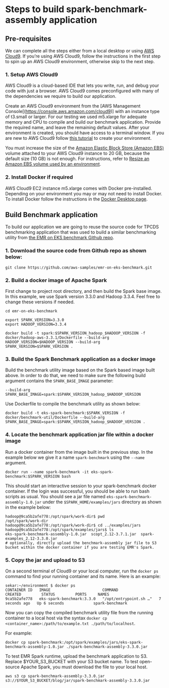 # Steps to build spark-benchmark-assembly application

## Pre-requisites
We can complete all the steps either from a local desktop or using [AWS Cloud9](https://aws.amazon.com/cloud9/).  If you’re using AWS Cloud9, follow the instructions in the first step to spin up an AWS Cloud9 environment, otherwise skip to the next step.

### 1. Setup AWS Cloud9
AWS Cloud9 is a cloud-based IDE that lets you write, run, and debug your code with just a browser. AWS Cloud9 comes preconfigured with many of the dependencies we require to build our application.

Create an AWS Cloud9 environment from the [AWS Management Console[(https://console.aws.amazon.com/cloud9)] with an instance type of t3.small or larger. For our testing we used m5.xlarge for adequate memory and CPU to compile and build our benchmark application. Provide the required name, and leave the remaining default values. After your environment is created, you should have access to a terminal window. If you are new to AWS Cloud9 follow [this tutorial](https://docs.aws.amazon.com/cloud9/latest/user-guide/tutorial.html) to create your environment.

You must increase the size of the [Amazon Elastic Block Store (Amazon EBS)](https://aws.amazon.com/ebs/) volume attached to your AWS Cloud9 instance to 20 GB, because the default size (10 GB) is not enough. For instructions, refer to [Resize an Amazon EBS volume used by an environment](https://docs.aws.amazon.com/cloud9/latest/user-guide/move-environment.html#move-environment-resize).

### 2. Install Docker if required
AWS Cloud9 EC2 instance m5.xlarge comes with Docker pre-installed. Depending on your environment you may or may not need to install Docker. To install Docker follow the instructions in the [Docker Desktop page](https://docs.docker.com/desktop/#download-and-install).

## Build Benchmark application

To build our application we are going to reuse the source code for TPCDS benchmarking application that was used to build a similar benchmarking utility from [the EMR on EKS benchmark Github repo](https://github.com/aws-samples/emr-on-eks-benchmark).

### 1. Download the source code from Github repo as shown below:
```
git clone https://github.com/aws-samples/emr-on-eks-benchmark.git
```

### 2. Build a docker image of Apache Spark

First change to project root directory, and then build the Spark base image. In this example, we use Spark version 3.3.0 and Hadoop 3.3.4. Feel free to change these versions if needed.
```
cd emr-on-eks-benchmark

export SPARK_VERSION=3.3.0
export HADOOP_VERSION=3.3.4
```

```
docker build -t spark:$SPARK_VERSION_hadoop_$HADOOP_VERSION -f docker/hadoop-aws-3.3.1/Dockerfile --build-arg HADOOP_VERSION=$HADOOP_VERSION --build-arg SPARK_VERSION=$SPARK_VERSION .
```

### 3. Build the Spark Benchmark application as a docker image

Build the benchmark utility image based on the Spark based image built above. In order to do that, we need to make sure the following build argument contains the `SPARK_BASE_IMAGE` parameter:

```
--build-arg SPARK_BASE_IMAGE=spark:$SPARK_VERSION_hadoop_$HADOOP_VERSION
```


Use Dockerfile to compile the benchmark utility as shown below:

```
docker build -t eks-spark-benchmark:$SPARK_VERSION -f docker/benchmark-util/Dockerfile --build-arg SPARK_BASE_IMAGE=spark:$SPARK_VERSION_hadoop_$HADOOP_VERSION .
```

### 4. Locate the benchmark application jar file within a docker image
Run a docker container from the image built in the previous step. In the example below we give it a name `spark-benchmark` using the `--name` argument.

```
docker run --name spark-benchmark -it eks-spark-benchmark:$SPARK_VERSION bash
```
This should start an interactive session to your spark-benchmark docker container. If the login was successful, you should be able to run bash scripts as usual. You should see a jar file named `eks-spark-benchmark-assembly-1.0.jar` under the `$SPARK_HOME/examples/jars` directory as shown in the example below:

```
hadoop@9ca5b2afe778:/opt/spark/work-dir$ pwd
/opt/spark/work-dir
hadoop@9ca5b2afe778:/opt/spark/work-dir$ cd ../examples/jars
hadoop@9ca5b2afe778:/opt/spark/examples/jars$ ls
eks-spark-benchmark-assembly-1.0.jar  scopt_2.12-3.7.1.jar  spark-examples_2.12-3.3.0.jar
# optionally, directly upload the benchmark-assembly jar file to S3 bucket within the docker container if you are testing EMR's Spark.
```

### 5. Copy the jar and upload to S3

On a second terminal of Cloud9 or your local computer, run the `docker ps` command to find your running container and its name. Here is an example:

```
sekar:~/environment $ docker ps
CONTAINER ID   IMAGE                       COMMAND                  CREATED         STATUS         PORTS     NAMES
9ca5b2afe778   eks-spark-benchmark:3.3.0   "/opt/entrypoint.sh …"   7 seconds ago   Up 6 seconds             spark-benchmark
```

Now you can copy the compiled benchmark utility file from the running container to a local host via the syntax `docker cp <container_name>:/path/to/example.txt ./path/to/localhost`. 

For example:

```
docker cp spark-benchmark:/opt/spark/examples/jars/eks-spark-benchmark-assembly-1.0.jar ./spark-benchmark-assembly-3.3.0.jar

```
To test EMR Spark runtime, upload the benchmark application to S3. Replace $YOUR_S3_BUCKET with your S3 bucket name. To test open-source Apache Spark, you must download the file to your local host.
```
aws s3 cp spark-benchmark-assembly-3.3.0.jar s3://$YOUR_S3_BUCKET/blog/jar/spark-benchmark-assembly-3.3.0.jar

```


